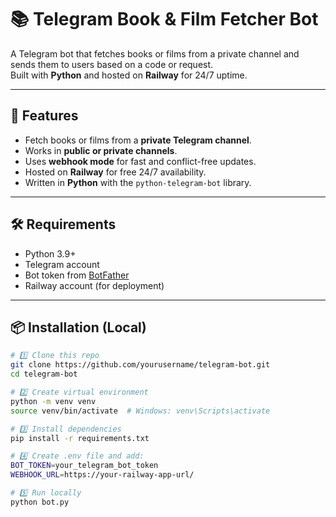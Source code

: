 # 📚 Telegram Book & Film Fetcher Bot

A Telegram bot that fetches books or films from a private channel and sends them to users based on a code or request.  
Built with **Python** and hosted on **Railway** for 24/7 uptime.

---

## 🚀 Features
- Fetch books or films from a **private Telegram channel**.
- Works in **public or private channels**.
- Uses **webhook mode** for fast and conflict-free updates.
- Hosted on **Railway** for free 24/7 availability.
- Written in **Python** with the `python-telegram-bot` library.

---

## 🛠 Requirements
- Python 3.9+
- Telegram account
- Bot token from [BotFather](https://t.me/BotFather)
- Railway account (for deployment)

---

## 📦 Installation (Local)
```bash
# 1️⃣ Clone this repo
git clone https://github.com/yourusername/telegram-bot.git
cd telegram-bot

# 2️⃣ Create virtual environment
python -m venv venv
source venv/bin/activate  # Windows: venv\Scripts\activate

# 3️⃣ Install dependencies
pip install -r requirements.txt

# 4️⃣ Create .env file and add:
BOT_TOKEN=your_telegram_bot_token
WEBHOOK_URL=https://your-railway-app-url/

# 5️⃣ Run locally
python bot.py
